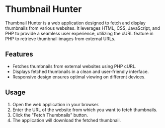 # Thumbnail Hunter

Thumbnail Hunter is a web application designed to fetch and display thumbnails from various websites. 
It leverages HTML, CSS, JavaScript, and PHP to provide a seamless user experience, utilizing the cURL feature in PHP to retrieve thumbnail images from external URLs.

## Features

- Fetches thumbnails from external websites using PHP cURL.
- Displays fetched thumbnails in a clean and user-friendly interface.
- Responsive design ensures optimal viewing on different devices.

## Usage

1. Open the web application in your browser.
2. Enter the URL of the website from which you want to fetch thumbnails.
3. Click the "Fetch Thumbnails" button.
4. The application will download the fetched thumbnail.
